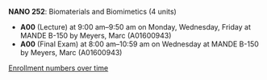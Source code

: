 **NANO 252**: Biomaterials and Biomimetics (4 units)

- **A00** (Lecture) at 9:00 am–9:50 am on Monday, Wednesday, Friday at MANDE B-150 by Meyers, Marc (A01600943)
- **A00** (Final Exam) at 8:00 am–10:59 am on Wednesday at MANDE B-150 by Meyers, Marc (A01600943)

[Enrollment numbers over time](./NANO252.tsv)
